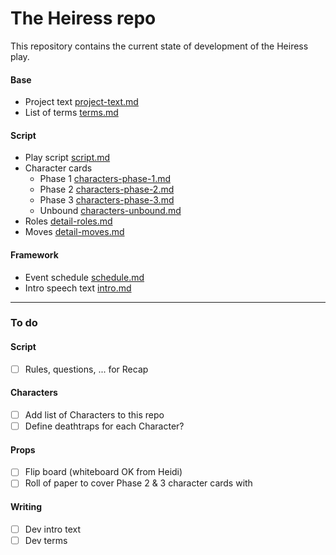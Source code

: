 # The Heiress repo

This repository contains the current state of development of the Heiress play.  

#### Base
- Project text [project-text.md](project-text.md)
- List of terms [terms.md](terms.md)

#### Script
- Play script [script.md](script.md)
- Character cards
  - Phase 1 [characters-phase-1.md](characters-phase-1.md)
  - Phase 2 [characters-phase-2.md](characters-phase-2.md)
  - Phase 3 [characters-phase-3.md](characters-phase-3.md)
  - Unbound [characters-unbound.md](characters-unbound.md)
- Roles [detail-roles.md](detail-roles.md)
- Moves [detail-moves.md](detail-moves.md)

#### Framework
- Event schedule [schedule.md](schedule.md)
- Intro speech text [intro.md](intro.md)

---

### To do

#### Script
- [ ] Rules, questions, ... for Recap

#### Characters
- [ ] Add list of Characters to this repo
- [ ] Define deathtraps for each Character?

#### Props
- [ ] Flip board (whiteboard OK from Heidi)
- [ ] Roll of paper to cover Phase 2 & 3 character cards with

#### Writing
- [ ] Dev intro text
- [ ] Dev terms
